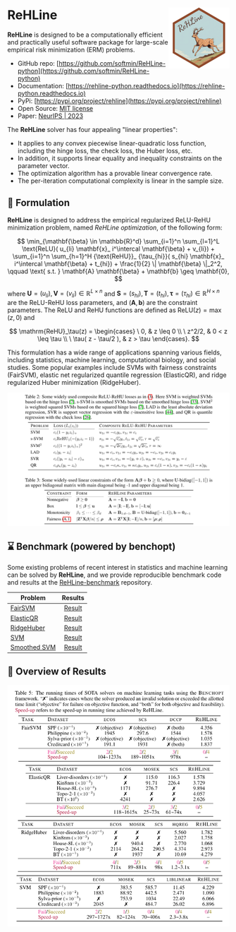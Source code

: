 # ReHLine <a href="https://github.com/softmin/ReHLine"><img src="doc/source/logo.png" align="right" height="138" /></a>

**ReHLine** is designed to be a computationally efficient and practically useful software package for large-scale empirical risk minimization (ERM) problems.

- GitHub repo: [https://github.com/softmin/ReHLine-python](https://github.com/softmin/ReHLine-python) 
- Documentation: [https://rehline-python.readthedocs.io](https://rehline-python.readthedocs.io)
- PyPi: [https://pypi.org/project/rehline](https://pypi.org/project/rehline)
- Open Source: [MIT license](https://opensource.org/licenses/MIT)
- Paper: [NeurIPS | 2023](https://openreview.net/pdf?id=3pEBW2UPAD)

The **ReHLine** solver has four appealing
"linear properties":

- It applies to any convex piecewise linear-quadratic loss function, including the hinge loss, the check loss, the Huber loss, etc.
- In addition, it supports linear equality and inequality constraints on the parameter vector.
- The optimization algorithm has a provable linear convergence rate.
- The per-iteration computational complexity is linear in the sample size.

## 📝 Formulation

**ReHLine** is designed to address the empirical regularized ReLU-ReHU minimization problem, named *ReHLine optimization*, of the following form:

$$
\min_{\mathbf{\beta} \in \mathbb{R}^d} \sum_{i=1}^n \sum_{l=1}^L \text{ReLU}( u_{li} \mathbf{x}_ i^\intercal \mathbf{\beta} + v_{li}) + \sum_{i=1}^n \sum_{h=1}^H {\text{ReHU}}_ {\tau_{hi}}( s_{hi} \mathbf{x}_ i^\intercal \mathbf{\beta} + t_{hi}) + \frac{1}{2} \| \mathbf{\beta} \|_2^2, \qquad \text{ s.t. } \mathbf{A} \mathbf{\beta} + \mathbf{b} \geq \mathbf{0},
$$

where $\mathbf{U} = (u_{li}),\mathbf{V} = (v_{li}) \in \mathbb{R}^{L \times n}$ and $\mathbf{S} = (s_{hi}),\mathbf{T} = (t_{hi}),\mathbf{\tau} = (\tau_{hi}) \in \mathbb{R}^{H \times n}$ are the ReLU-ReHU loss parameters, and $(\mathbf{A},\mathbf{b})$ are the constraint parameters.
The ReLU and ReHU functions are defined as $\mathrm{ReLU}(z)=\max(z,0)$ and

$$
\mathrm{ReHU}_\tau(z) =
  \begin{cases}
  \ 0,                     & z \leq 0 \\
  \ z^2/2,                 & 0 < z \leq \tau \\
  \ \tau( z - \tau/2 ),   & z > \tau
  \end{cases}.
$$

This formulation has a wide range of applications spanning various fields, including statistics, machine learning, computational biology, and social studies. Some popular examples include SVMs with fairness constraints (FairSVM), elastic net regularized quantile regression (ElasticQR), and ridge regularized Huber minimization (RidgeHuber).

![](./figs/tab.png)

## ⌛ Benchmark (powered by benchopt)

Some existing problems of recent interest in statistics and machine
learning can be solved by **ReHLine**, and we provide reproducible
benchmark code and results at the
[ReHLine-benchmark](https://github.com/softmin/ReHLine-benchmark) repository.

| Problem   |      Results      |
|---------- |:-----------------:|
|[FairSVM](https://github.com/softmin/ReHLine-benchmark/tree/main/benchmark_FairSVM) | [Result](https://rehline-python.readthedocs.io/en/latest/_static/benchmark/benchmark_FairSVM.html)|
|[ElasticQR](https://github.com/softmin/ReHLine-benchmark/tree/main/benchmark_QR) | [Result](https://rehline-python.readthedocs.io/en/latest/_static/benchmark/benchmark_QR.html)|
|[RidgeHuber](https://github.com/softmin/ReHLine-benchmark/tree/main/benchmark_Huber) | [Result](https://rehline-python.readthedocs.io/en/latest/_static/benchmark/benchmark_Huber.html)|
|[SVM](https://github.com/softmin/ReHLine-benchmark/tree/main/benchmark_SVM) | [Result](https://rehline-python.readthedocs.io/en/latest/_static/benchmark/benchmark_SVM.html)|
|[Smoothed SVM](https://github.com/softmin/ReHLine-benchmark/tree/main/benchmark_sSVM) | [Result](https://rehline-python.readthedocs.io/en/latest/_static/benchmark/benchmark_sSVM.html)|

## 🧾 Overview of Results

![](./figs/res.png)
